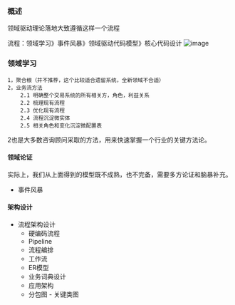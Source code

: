 ### 概述

领域驱动理论落地大致遵循这样一个流程

流程：领域学习》事件风暴》领域驱动代码模型》核心代码设计
![image](https://github.com/mmbbdddd/doc/assets/141161445/8fdb60fa-6ce2-4860-9c69-6987827b7fa1)


### 领域学习 


    1，聚合根（并不推荐，这个比较适合遗留系统，全新领域不合适）
    2，业务流方法
        2.1 明确整个交易系统的所有相关方，角色，利益关系
        2.2 梳理现有流程
        2.3 优化现有流程
        2.4 流程沉淀微实体
        2.5 相关角色和变化沉淀微配置表


2也是大多数咨询顾问采取的方法，用来快速掌握一个行业的关键方法论。

#### 领域论证

实际上，我们从上面得到的模型既不成熟，也不完备，需要多方论证和脑暴补充。

* 事件风暴 

#### 架构设计
* 流程架构设计
  -  硬编码流程
  -  Pipeline
  -  流程编排
  -  工作流
  *  ER模型
  * 业务词典设计
  *  应用架构
    -  分包图 
      -  关键类图 

 


 

